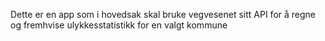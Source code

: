 Dette er en app som i hovedsak skal bruke vegvesenet sitt API for å regne og fremhvise ulykkesstatistikk for en valgt kommune

